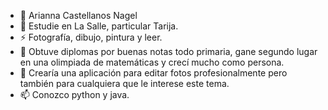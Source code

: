 - 🔭 Arianna Castellanos Nagel
- 🌱 Estudie en La Salle, particular Tarija.
- ⚡ Fotografía, dibujo, pintura y leer.  
- 🤔 Obtuve diplomas por buenas notas todo primaria, gane segundo lugar en una olimpiada de matemáticas y crecí mucho como persona.
- 💬 Crearía una aplicación para editar fotos profesionalmente pero también para cualquiera que le interese este tema.
- 📫 Conozco python y java.

